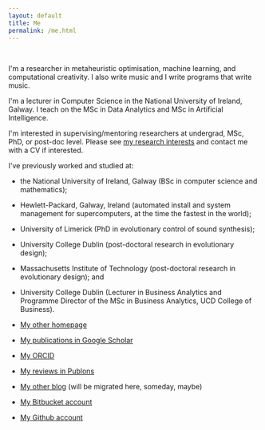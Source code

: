 ```yaml
---
layout: default
title: Me
permalink: /me.html
---
```


<div id="logo">&nbsp;</div>

I'm a researcher in metaheuristic optimisation, machine learning, and
computational creativity. I also write music and I write programs that
write music.

I'm a lecturer in Computer Science in the National University of Ireland, Galway. I teach on the MSc in Data Analytics and MSc in Artificial Intelligence.

I'm interested in supervising/mentoring researchers at undergrad, MSc, PhD, or post-doc level. Please see
[my research interests](/research.html) and contact me with a CV if
interested.


I've previously worked and studied at:

* the National University of Ireland, Galway (BSc in computer science
and mathematics);

* Hewlett-Packard, Galway, Ireland (automated install and system
management for supercomputers, at the time the fastest in the world);

* University of Limerick (PhD in evolutionary control of sound
synthesis);

* University College Dublin (post-doctoral research in evolutionary
design);

* Massachusetts Institute of Technology (post-doctoral research in
evolutionary design); and

* University College Dublin (Lecturer in Business Analytics and
  Programme Director of the MSc in Business Analytics, UCD College of
  Business).



* [My other homepage](http://www.skynet.ie/~jmmcd)
* [My publications in Google Scholar](https://scholar.google.com/citations?user=nKNOv8oAAAAJ)
* [My ORCID](https://orcid.org/0000-0002-1402-6995)
* [My reviews in Publons](https://publons.com/author/402776/james-mcdermott)
* [My other blog](http://jamesmichaelmcdermott.blogspot.com) (will
be migrated here, someday, maybe)
* [My Bitbucket account](https://bitbucket.org/jmmcd)
* [My Github account](http://www.github.com/jmmcd)
